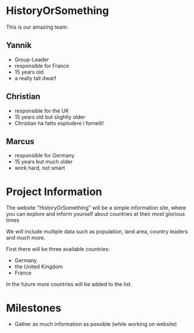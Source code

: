 # HistoryOrSomething

This is our amazing team:

## Yannik

- Group-Leader
- responsible for France
- 15 years old
- a really tall dwarf

## Christian

- responsible for the UK
- 15 years old but slightly older
- Christian ha fatto esplodere i fornelli!

## Marcus

- responsible for Germany
- 15 years but much older
- work hard, not smart

# Project Information

The website "HistoryOrSomething" will be a simple information site, where you can explore and inform yourself about countries at their most glorious times

We will include multiple data such as population, land area, country leaders and much more.

First there will be three available countries:

- Germany
- the United Kingdom
- France

In the future more countries will be added to the list.

# Milestones

- Gather as much information as possible (while working on website)
